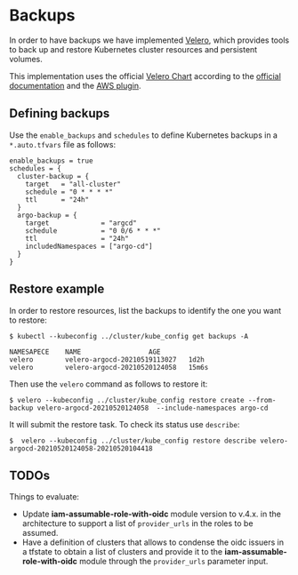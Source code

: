 # Backups

In order to have backups we have implemented [Velero](https://velero.io/), which provides tools to back up and restore Kubernetes cluster resources and persistent volumes.

This implementation uses the official [Velero Chart](https://artifacthub.io/packages/helm/vmware-tanzu/velero) according to the [official documentation](https://velero.io/docs/v1.6/) and the [AWS plugin](https://github.com/vmware-tanzu/velero-plugin-for-aws).

## Defining backups

Use the `enable_backups` and `schedules` to define Kubernetes backups in a `*.auto.tfvars` file as follows:
```
enable_backups = true
schedules = {
  cluster-backup = {
    target   = "all-cluster"
    schedule = "0 * * * *"
    ttl      = "24h"
  }
  argo-backup = {
    target             = "argcd"
    schedule           = "0 0/6 * * *"
    ttl                = "24h"
    includedNamespaces = ["argo-cd"]
  }
}
```

## Restore example

In order to restore resources, list the backups to identify the one you want to restore:

```
$ kubectl --kubeconfig ../cluster/kube_config get backups -A

NAMESAPECE    NAME                 AGE
velero        velero-argocd-20210519113027   1d2h
velero        velero-argocd-20210520124058   15m6s

```

Then use the `velero` command as follows to restore it:

```
$ velero --kubeconfig ../cluster/kube_config restore create --from-backup velero-argocd-20210520124058  --include-namespaces argo-cd

```

It will submit the restore task. To check its status use `describe`:

```
$  velero --kubeconfig ../cluster/kube_config restore describe velero-argocd-20210520124058-20210520104418
```

## TODOs

Things to evaluate:


* Update  **iam-assumable-role-with-oidc** module version to v.4.x. in the architecture to support a list of `provider_urls` in the roles to be assumed.
* Have a definition of clusters that allows to condense the oidc issuers in a tfstate to obtain a list of clusters and provide it to the **iam-assumable-role-with-oidc** module through the `provider_urls` parameter input.
